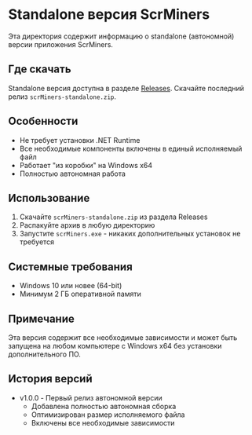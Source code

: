 # Standalone версия ScrMiners

Эта директория содержит информацию о standalone (автономной) версии приложения ScrMiners.

## Где скачать
Standalone версия доступна в разделе [Releases](https://github.com/ваш-username/scrMiners/releases).
Скачайте последний релиз `scrMiners-standalone.zip`.

## Особенности
- Не требует установки .NET Runtime
- Все необходимые компоненты включены в единый исполняемый файл
- Работает "из коробки" на Windows x64
- Полностью автономная работа

## Использование
1. Скачайте `scrMiners-standalone.zip` из раздела Releases
2. Распакуйте архив в любую директорию
3. Запустите `scrMiners.exe` - никаких дополнительных установок не требуется

## Системные требования
- Windows 10 или новее (64-bit)
- Минимум 2 ГБ оперативной памяти

## Примечание
Эта версия содержит все необходимые зависимости и может быть запущена на любом компьютере с Windows x64 без установки дополнительного ПО.

## История версий
- v1.0.0 - Первый релиз автономной версии
  - Добавлена полностью автономная сборка
  - Оптимизирован размер исполняемого файла
  - Включены все необходимые зависимости
